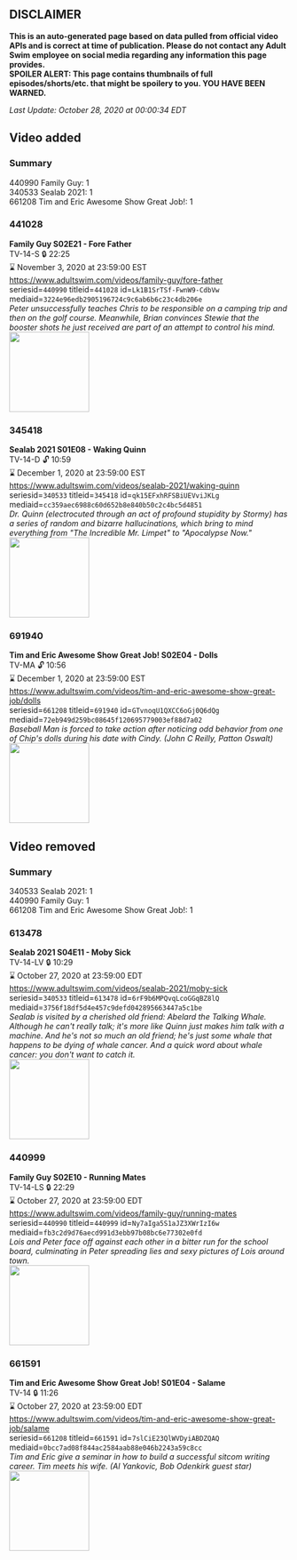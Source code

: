## DISCLAIMER
**This is an auto-generated page based on data pulled from official video APIs and is correct at time of publication. Please do not contact any Adult Swim employee on social media regarding any information this page provides.**  
**SPOILER ALERT: This page contains thumbnails of full episodes/shorts/etc. that might be spoilery to you. YOU HAVE BEEN WARNED.**  

_Last Update: October 28, 2020 at 00:00:34 EDT_
## Video added
### Summary
440990 Family Guy: 1  
340533 Sealab 2021: 1  
661208 Tim and Eric Awesome Show Great Job!: 1  
### 441028
**Family Guy S02E21 - Fore Father**  
TV-14-S 🔒 22:25  
⌛ November 3, 2020 at 23:59:00 EST  
https://www.adultswim.com/videos/family-guy/fore-father  
seriesid=`440990` titleid=`441028` id=`Lk1B1SrTSf-FwnW9-CdbVw` mediaid=`3224e96edb2905196724c9c6ab6b6c23c4db206e`  
_Peter unsuccessfully teaches Chris to be responsible on a camping trip and then on the golf course.  Meanwhile, Brian convinces Stewie that the booster shots he just received are part of an attempt to control his mind._  
<a href="https://i.cdn.turner.com/adultswim/big/image-upload/thumbnails/thumb-2_image-152762062115820.jpg"><img src="https://i.cdn.turner.com/adultswim/big/image-upload/thumbnails/thumb-2_image-152762062115820.jpg" height="144px" /></a>
### 345418
**Sealab 2021 S01E08 - Waking Quinn**  
TV-14-D 🔓 10:59  
⌛ December 1, 2020 at 23:59:00 EST  
https://www.adultswim.com/videos/sealab-2021/waking-quinn  
seriesid=`340533` titleid=`345418` id=`qk15EFxhRFSBiUEVviJKLg` mediaid=`cc359aec6988c60d652b8e840b50c2c4bc5d4851`  
_Dr. Quinn (electrocuted through an act of profound stupidity by Stormy) has a series of random and bizarre hallucinations, which bring to mind everything from "The Incredible Mr. Limpet" to "Apocalypse Now."_  
<a href="https://media.cdn.adultswim.com/uploads/20200415/thumbnails/2_204151030265-sealab_008.jpg"><img src="https://media.cdn.adultswim.com/uploads/20200415/thumbnails/2_204151030265-sealab_008.jpg" height="144px" /></a>
### 691940
**Tim and Eric Awesome Show Great Job! S02E04 - Dolls**  
TV-MA 🔓 10:56  
⌛ December 1, 2020 at 23:59:00 EST  
https://www.adultswim.com/videos/tim-and-eric-awesome-show-great-job/dolls  
seriesid=`661208` titleid=`691940` id=`GTvnoqU1QXCC6oGj0Q6dQg` mediaid=`72eb949d259bc08645f120695779003ef88d7a02`  
_Baseball Man is forced to take action after noticing odd behavior from one of Chip's dolls during his date with Cindy.  (John C Reilly, Patton Oswalt)_  
<a href="https://i.cdn.turner.com/adultswim/big/image-upload/thumbnails/thumb-2_image-154871416673117.jpg"><img src="https://i.cdn.turner.com/adultswim/big/image-upload/thumbnails/thumb-2_image-154871416673117.jpg" height="144px" /></a>
## Video removed
### Summary
340533 Sealab 2021: 1  
440990 Family Guy: 1  
661208 Tim and Eric Awesome Show Great Job!: 1  
### 613478
**Sealab 2021 S04E11 - Moby Sick**  
TV-14-LV 🔒 10:29  
⌛ October 27, 2020 at 23:59:00 EDT  
https://www.adultswim.com/videos/sealab-2021/moby-sick  
seriesid=`340533` titleid=`613478` id=`6rF9b6MPQvqLcoGGqBZ8lQ` mediaid=`3756f18df5d4e457c9defd042895663447a5c1be`  
_Sealab is visited by a cherished old friend: Abelard the Talking Whale.  Although he can't really talk; it's more like Quinn just makes him talk with a machine.  And he's not so much an old friend; he's just some whale that happens to be dying of whale cancer.  And a quick word about whale cancer: you don't want to catch it._  
<a href="https://media.cdn.adultswim.com/uploads/20200416/thumbnails/2_20416915388-sealab_050.jpg"><img src="https://media.cdn.adultswim.com/uploads/20200416/thumbnails/2_20416915388-sealab_050.jpg" height="144px" /></a>
### 440999
**Family Guy S02E10 - Running Mates**  
TV-14-LS 🔒 22:29  
⌛ October 27, 2020 at 23:59:00 EDT  
https://www.adultswim.com/videos/family-guy/running-mates  
seriesid=`440990` titleid=`440999` id=`Ny7aIga5S1aJZ3XWrIzI6w` mediaid=`fb3c2d9d76aecd991d3ebb97b08bc6e77302e0fd`  
_Lois and Peter face off against each other in a bitter run for the school board, culminating in Peter spreading lies and sexy pictures of Lois around town._  
<a href="https://i.cdn.turner.com/asfix/repository//8a25c3920eaf5fa6010eaffb99c438bf/thumbnail_52754.jpg"><img src="https://i.cdn.turner.com/asfix/repository//8a25c3920eaf5fa6010eaffb99c438bf/thumbnail_52754.jpg" height="144px" /></a>
### 661591
**Tim and Eric Awesome Show Great Job! S01E04 - Salame**  
TV-14 🔒 11:26  
⌛ October 27, 2020 at 23:59:00 EDT  
https://www.adultswim.com/videos/tim-and-eric-awesome-show-great-job/salame  
seriesid=`661208` titleid=`661591` id=`7slCiE23QlWVDyiABDZQAQ` mediaid=`0bcc7ad08f844ac2584aab88e046b2243a59c8cc`  
_Tim and Eric give a seminar in how to build a successful sitcom writing career. Tim meets his wife. 
(Al Yankovic, Bob Odenkirk guest star)_  
<a href="https://i.cdn.turner.com/adultswim/big/video/episode-thumbs-16x9/timanderic_cc_104_pt1-06.jpg"><img src="https://i.cdn.turner.com/adultswim/big/video/episode-thumbs-16x9/timanderic_cc_104_pt1-06.jpg" height="144px" /></a>
